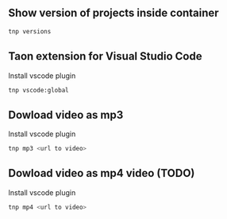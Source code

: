 ## Show version of projects inside container
```bash
tnp versions
```


## Taon extension for Visual Studio Code 

Install vscode plugin

```bash
tnp vscode:global
```


## Dowload video as mp3

Install vscode plugin

```bash
tnp mp3 <url to video>
```


## Dowload video as mp4 video (TODO)

Install vscode plugin

```bash
tnp mp4 <url to video>
```
